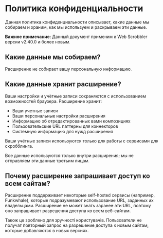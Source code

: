 # Политика конфиденциальности

Данная политика конфиденциальности описывает, какие данные мы собираем и храним, как мы используем и раскрываем эти данные.

**Важное примечание**: Данный документ применим к Web Scrobbler версии v2.40.0 и более новым.

## Какие данные мы собираем?

Расширение не собирает вашу персональную информацию.

## Какие данные хранит расширение?

Ваши настройки и учётные записи сохраняются с использованием возможностей браузера. Расширение хранит:

- Ваши учетные записи
- Ваши персональные настройки расширения
- Информацию об отредактированных вами композициях
- Пользовательские URL паттерны для коннекторов
- Системную информацию для нужд расширения

Ваши учётные записи используются только для работы с сервисами для скробблинга.

Все данные используются только внутри расширения; мы не отправляем эти данные третьим лицам.

## Почему расширение запрашивает доступ ко всем сайтам?

Расширение поддерживает некоторые self-hosted сервисы (например, Funkwhale), которые подразумевают использование URL, заданных их владельцами. Расширение не может знать заранее эти URL, поэтому оно запрашивает разрешения доступа ко всем веб-сайтам.

Також це зроблено для зручності користувачів.  Пользователи не получат повторный запрос на разрешение доступа к новым сайтам, которые добавляются в новых версиях.
